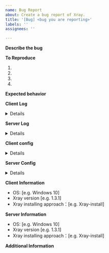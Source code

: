 ```yaml
---
name: Bug Report
about: Create a bug report of Xray.
title: '[Bug] <bug you are reporting>'
labels: ''
assignees: ''

---
```


<!-- Thanks for your reporting.
1. Please make sure you are submitting a bug of Xray-core. If you are not sure, please give feedback in our telegram group.
2. Please check existing issues and discussions first and read the documentation in detail. If you are submitting a known issue, it will be closed
3. Please don't report issue like "I can't use a feature". It's probably your fault.
4. You should fully complete the following contents.
5. Make sure the content you are submitting does not contain your private information.
-->


**Describe the bug**
<!-- A clear and concise description of what the bug is. -->

**To Reproduce**
<!-- Steps to reproduce the bug: -->
1.
2.
3.
4.

**Expected behavior**
<!-- A clear and concise description of what you expected to happen. -->

**Client Log**

<details>

```
Please paste your client log here:


```

</details>

**Server Log**

<details>

```
Please paste your server log here:


```

</details>

**Client config**

<details>

```json
Please paste your client config file here:


```

</details>

**Server Config**

<details>

```json
Please paste your server config file here:


```

</details>

**Client Information**
 - OS: [e.g. Windows 10]
 - Xray version [e.g. 1.3.1]
 - Xray installing approach：[e.g. Xray-install]

**Server Information**
- OS: [e.g. Windows 10]
- Xray version [e.g. 1.3.1]
- Xray installing approach：[e.g. Xray-install]

**Additional Information**
<!-- Add any other information about the problem here. -->
